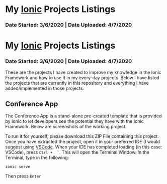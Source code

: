 # My [Ionic](https://ionicframework.com/) Projects Listings
### Date Started: 3/6/2020 | Date Uploaded: 4/7/2020 ###


# My [Ionic](https://ionicframework.com/) Projects Listings

### Date Started: 3/6/2020 | Date Uploaded: 4/7/2020 ###

These are the projects I have created to improve my knowledge in the Ionic Framework and how to use it in my every-day projects.  Below I have listed the projects that are currently in this repository and everything I have added/implemented in those projects.

## Conference App
The Conference App is a stand-alone pre-created template that is provided by Ionic to let developers see the potential they have with the Ionic Framework.  Below are screenshots of the working project.

To run it for yourself, please download this ZIP File containing this project.  Once you have extracted the project, open it in your preferred IDE (I would suggest using [VSCode](https://code.visualstudio.com/).  When your IDE has completed loading (in this case: VSCode), press ``` Ctrl +  ` ```.  This will  open the Terminal Window.  In the Terminal, type in the following:
```
ionic serve
```
Then press ```Enter```